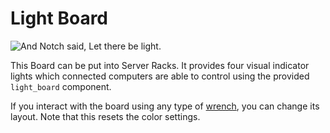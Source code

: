 # Light Board

![And Notch said, Let there be light.](item:computronics:computronics.oc_parts@10)

This Board can be put into Server Racks. It provides four visual indicator lights which connected computers are able to control using the provided `light_board` component.

If you interact with the board using any type of [wrench](/%LANGUAGE%/item/wrench.md), you can change its layout. Note that this resets the color settings. 
